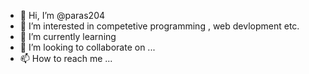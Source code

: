 - 👋 Hi, I’m @paras204
- 👀 I’m interested in competetive programming , web devlopment etc.
- 🌱 I’m currently learning 
- 💞️ I’m looking to collaborate on ...
- 📫 How to reach me ...

<!---
paras204/paras204 is a ✨ special ✨ repository because its `README.md` (this file) appears on your GitHub profile.
You can click the Preview link to take a look at your changes.
--->

